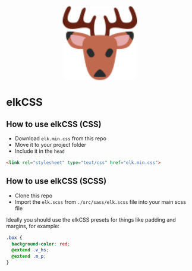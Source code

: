 <p align="center">
<img src="./src/assets/elk.svg" width=200> 
</p>

# elkCSS

## How to use elkCSS (CSS)

- Download `elk.min.css` from this repo
- Move it to your project folder
- Include it in the `head`

```html
<link rel="stylesheet" type="text/css" href="elk.min.css">
```

## How to use elkCSS (SCSS)

- Clone this repo
- Import the `elk.scss` from `./src/sass/elk.scss` file into your main scss file

Ideally you should use the elkCSS presets for things like padding and margins, for example:

```scss
.box {
  background-color: red;
  @extend .v_hs;
  @extend .m_p;
}
```